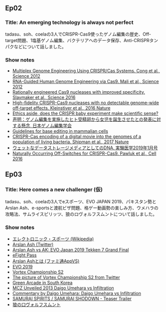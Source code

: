 ## Ep02
### Title: An emerging technology is always not perfect
tadasu、soh、coelaの3人でCRISPR-Cas9使ったゲノム編集の歴史、Off-target問題、1塩基ゲノム編集、バクテリアへのデータ保存、Anti-CRISPRタンパクなどについて話しました。

### Show notes
- [Multiplex Genome Engineering Using CRISPR/Cas Systems. Cong et al., Science 2012](http://science.sciencemag.org/content/339/6121/819.long)
- [RNA-Guided Human Genome Engineering via Cas9. Mali et al., Science 2012](http://science.sciencemag.org/content/339/6121/823.long)
- [Rationally engineered Cas9 nucleases with improved specificity. Slaymaker et al., Science 2016](http://science.sciencemag.org/content/351/6268/84.long)
- [High-fidelity CRISPR-Cas9 nucleases with no detectable genome-wide off-target effects. Kleinstiver et al., 2016 Nature](https://www.nature.com/articles/nature16526)
- [Ethics aside, does the CRISPR baby experiment make scientific sense?](https://www.sciencemag.org/news/2018/11/ethics-aside-does-crispr-baby-experiment-make-scientific-sense)
- [声明：ゲノム編集を実施したヒト受精卵から女児を誕生させたとの発表に対する懸念, 日本ゲノム編集学会](http://jsgedit.jp/news/info1/856.html)
- [Guidelines for base editing in mammalian cells](https://benchling.com/pub/liu-base-editor)
- [CRISPR-Cas encoding of a digital movie into the genomes of a population of living bacteria. Shipman et al., 2017 Nature](https://www.nature.com/articles/nature23017)
- [ウェットなデータストレージメディアとしてのDNA. 実験医学2019年1月号](https://www.yodosha.co.jp/jikkenigaku/book/9784758125154/index.html)
- [Naturally Occurring Off-Switches for CRISPR-Cas9. Pawluk et al., Cell 2016](https://www.cell.com/fulltext/S0092-8674(16)31589-6)

## Ep03
### Title: Here comes a new challenger (仮)
tadasu、soh、coelaの3人でeスポーツ、EVO JAPAN 2019、パキスタン勢とArslan Ash、e-sportsと渡航ビザ問題、格ゲー動画勢の楽しみ方、ウメハラの攻略法、サムライスピリッツ、狼のロヴォルフスムントについて話しました。
### Show notes
- [エレクトロニック・スポーツ (Wikipedia)](https://ja.wikipedia.org/wiki/%E3%82%A8%E3%83%AC%E3%82%AF%E3%83%88%E3%83%AD%E3%83%8B%E3%83%83%E3%82%AF%E3%83%BB%E3%82%B9%E3%83%9D%E3%83%BC%E3%83%84)
- [Arslan Ash (Twitter)](https://twitter.com/arslanash95)
- [Arslan Ash vs AK: EVO Japan 2019 Tekken 7 Grand Final](https://www.youtube.com/watch?v=Ll14eOaz9aw)
- [eFight Pass](https://www.efightpass.org/)
- [Arslan Ashとは (ファミ通AppVS)](https://appvs.famitsu.com/20190220_20616/)
- [EVO 2019](http://evo.shoryuken.com/)
- [Vortex Championship S2](https://challonge.com/vcs2)
- [The picture of Vortex Championship S2 from Twitter](https://twitter.com/PrinceNovaPTC/status/1099692215578869761)
- [Green Arcade in South Korea](https://jp.ign.com/arcade/30121/feature/green-arcade21)
- [MCZ Unveiled 2013 Daigo Umehara vs Infiltration](https://www.youtube.com/watch?v=VKxNHooO5Mk)
- [Commentary by Daigo Umehara: Daigo Umehara vs Infiltration](https://www.youtube.com/watch?v=1XV-BG-0njE&t=120s)
- [SAMURAI SPIRITS / SAMURAI SHODOWN - Teaser Trailer](https://www.youtube.com/watch?v=HHxLYLwwQVY)
- [狼の口ヴォルフスムント](https://www.amazon.co.jp/dp/B0097286GW)

